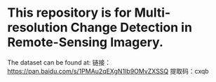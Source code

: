 # This repository is for Multi-resolution Change Detection in Remote-Sensing Imagery.
The dataset can be found at:
链接：https://pan.baidu.com/s/1PMAu2qEXgN1Ib9OMvZXSSQ
提取码：cxqb
